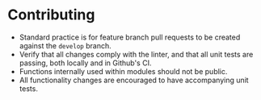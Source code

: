 # Contributing
* Standard practice is for feature branch pull requests to be created against the `develop` branch.
* Verify that all changes comply with the linter, and that all unit tests are passing, both locally and in Github's CI.
* Functions internally used within modules should not be public.
* All functionality changes are encouraged to have accompanying unit tests.